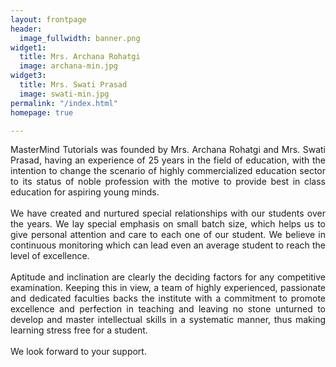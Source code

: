 ```yaml
---
layout: frontpage
header:
  image_fullwidth: banner.png
widget1:
  title: Mrs. Archana Rohatgi
  image: archana-min.jpg
widget3:
  title: Mrs. Swati Prasad
  image: swati-min.jpg
permalink: "/index.html"
homepage: true

---
```

<p align="justify">
MasterMind Tutorials was founded by Mrs. Archana Rohatgi and Mrs. Swati Prasad, having an experience of 25 years in the field of education, with the intention to change the scenario of highly commercialized education sector to its status of noble profession with the motive to provide best in class education for aspiring young minds.
<br>
<br>
We have created and nurtured special relationships with our students over the years. We lay special emphasis on small batch size, which helps us to give personal attention and care to each one of our student. We believe in continuous monitoring which can lead even an average student to reach the level of excellence.
<br>
<br>
Aptitude and inclination are clearly the deciding factors for any competitive examination. Keeping this in view, a team of highly experienced, passionate and dedicated faculties backs the institute with a commitment to promote excellence and perfection in teaching and leaving no stone unturned to develop and master intellectual skills in a systematic manner, thus  making learning stress free for a student.
<br>
<br>
We look forward to your support.
</p>

<!-- <div id="videoModal" class="reveal-modal large" data-reveal=""> <div class="flex-video widescreen vimeo" style="display: block;"> <iframe width="1280" height="720" src="https://www.youtube.com/embed/3b5zCFSmVvU" frameborder="0" allowfullscreen></iframe> </div> <a class="close-reveal-modal">×</a> </div> -->
